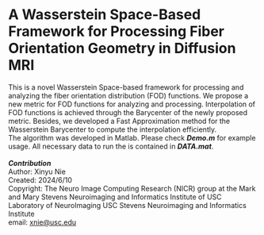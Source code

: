 # A Wasserstein Space-Based Framework for Processing Fiber Orientation Geometry in Diffusion MRI
This is a novel Wasserstein Space-based framework for processing and analyzing the fiber orientation distribution (FOD) functions.
We propose a new metric for FOD functions for analyzing and processing.
Interpolation of FOD functions is achieved through the Barycenter of the newly proposed metric. 
Besides, we developed a Fast Approximation method for the Wasserstein Barycenter to compute the interpolation efficiently. 
<br />
The algorithm was developed in Matlab. Please check ***Demo.m*** for example usage.  All necessary data to run the is contained in ***DATA.mat***.
<br />
<br />
***Contribution***
<br />
Author: Xinyu Nie
<br />
Created: 2024/6/10
<br />
Copyright: The Neuro Image Computing Research (NICR) group at the Mark and Mary Stevens Neuroimaging and Informatics Institute of USC Laboratory of NeuroImaging USC Stevens Neuroimaging and Informatics Institute
<br />
email: xnie@usc.edu


